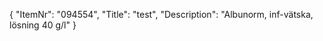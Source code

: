 {
  "ItemNr": "094554",
  "Title": "test",
  "Description": "Albunorm, inf-vätska, lösning 40 g/l"
}